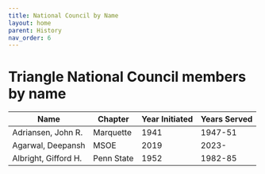 ```yaml
---
title: National Council by Name
layout: home
parent: History
nav_order: 6
---
```

# Triangle National Council members by name

|Name|Chapter|Year Initiated|Years Served|
|---|---|---|---|
|Adriansen, John R.|Marquette|1941|1947-51|
|Agarwal, Deepansh|MSOE|2019|2023-|
|Albright, Gifford H.|Penn State|1952|1982-85|


